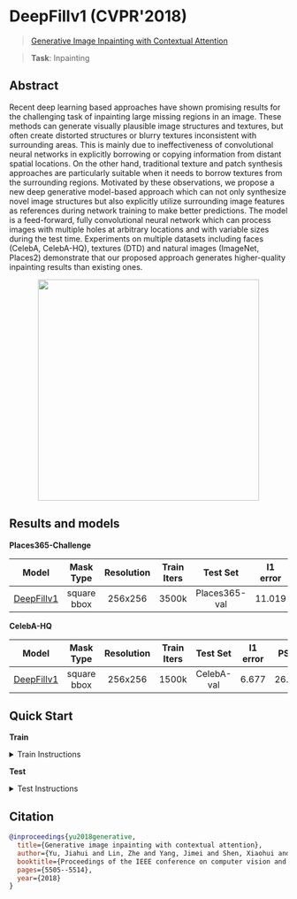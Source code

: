 # DeepFillv1 (CVPR'2018)

> [Generative Image Inpainting with Contextual Attention](https://arxiv.org/abs/1801.07892)

> **Task**: Inpainting

<!-- [ALGORITHM] -->

## Abstract

<!-- [ABSTRACT] -->

Recent deep learning based approaches have shown promising results for the challenging task of inpainting large missing regions in an image. These methods can generate visually plausible image structures and textures, but often create distorted structures or blurry textures inconsistent with surrounding areas. This is mainly due to ineffectiveness of convolutional neural networks in explicitly borrowing or copying information from distant spatial locations. On the other hand, traditional texture and patch synthesis approaches are particularly suitable when it needs to borrow textures from the surrounding regions. Motivated by these observations, we propose a new deep generative model-based approach which can not only synthesize novel image structures but also explicitly utilize surrounding image features as references during network training to make better predictions. The model is a feed-forward, fully convolutional neural network which can process images with multiple holes at arbitrary locations and with variable sizes during the test time. Experiments on multiple datasets including faces (CelebA, CelebA-HQ), textures (DTD) and natural images (ImageNet, Places2) demonstrate that our proposed approach generates higher-quality inpainting results than existing ones.

<!-- [IMAGE] -->

<div align=center >
 <img src="https://user-images.githubusercontent.com/12726765/144174665-9675931f-e448-4475-a659-99b65e7d4a64.png" width="400"/>
</div >

## Results and models

**Places365-Challenge**

|                       Model                       |  Mask Type  | Resolution | Train Iters |   Test Set    | l1 error |  PSNR  | SSIM  | Training Resources |                               Download                                |
| :-----------------------------------------------: | :---------: | :--------: | :---------: | :-----------: | :------: | :----: | :---: | :----------------: | :-------------------------------------------------------------------: |
| [DeepFillv1](./deepfillv1_8xb2_places-256x256.py) | square bbox |  256x256   |    3500k    | Places365-val |  11.019  | 23.429 | 0.862 |         8          | [model](https://download.openmmlab.com/mmediting/inpainting/deepfillv1/deepfillv1_256x256_8x2_places_20200619-c00a0e21.pth) \| [log](https://download.openmmlab.com/mmediting/inpainting/deepfillv1/deepfillv1_256x256_8x2_places_20200619-c00a0e21.log.json) |

**CelebA-HQ**

|                       Model                       |  Mask Type  | Resolution | Train Iters |  Test Set  | l1 error |  PSNR  | SSIM  | Training Resources |                                 Download                                 |
| :-----------------------------------------------: | :---------: | :--------: | :---------: | :--------: | :------: | :----: | :---: | :----------------: | :----------------------------------------------------------------------: |
| [DeepFillv1](./deepfillv1_4xb4_celeba-256x256.py) | square bbox |  256x256   |    1500k    | CelebA-val |  6.677   | 26.878 | 0.911 |         4          | [model](https://download.openmmlab.com/mmediting/inpainting/deepfillv1/deepfillv1_256x256_4x4_celeba_20200619-dd51a855.pth) \| [log](https://download.openmmlab.com/mmediting/inpainting/deepfillv1/deepfillv1_256x256_4x4_celeba_20200619-dd51a855.log.json) |

## Quick Start

**Train**

<details>
<summary>Train Instructions</summary>

You can use the following commands to train a model with cpu or single/multiple GPUs.

```shell
# cpu train
CUDA_VISIBLE_DEVICES=-1 python tools/train.py configs/deepfillv1/deepfillv1_8xb2_places-256x256.py

# single-gpu train
python tools/train.py configs/deepfillv1/deepfillv1_8xb2_places-256x256.py

# multi-gpu train
./tools/dist_train.sh configs/deepfillv1/deepfillv1_8xb2_places-256x256.py 8
```

For more details, you can refer to **Train a model** part in [train_test.md](/docs/en/user_guides/train_test.md#Train-a-model-in-MMEditing).

</details>

**Test**

<details>
<summary>Test Instructions</summary>

You can use the following commands to test a model with cpu or single/multiple GPUs.

```shell
# cpu test
CUDA_VISIBLE_DEVICES=-1 python tools/test.py configs/deepfillv1/deepfillv1_8xb2_places-256x256.py https://download.openmmlab.com/mmediting/inpainting/deepfillv1/deepfillv1_256x256_8x2_places_20200619-c00a0e21.pth

# single-gpu test
python tools/test.py configs/deepfillv1/deepfillv1_8xb2_places-256x256.py https://download.openmmlab.com/mmediting/inpainting/deepfillv1/deepfillv1_256x256_8x2_places_20200619-c00a0e21.pth

# multi-gpu test
./tools/dist_test.sh configs/deepfillv1/deepfillv1_8xb2_places-256x256.py https://download.openmmlab.com/mmediting/inpainting/deepfillv1/deepfillv1_256x256_8x2_places_20200619-c00a0e21.pth 8
```

For more details, you can refer to **Test a pre-trained model** part in [train_test.md](/docs/en/user_guides/train_test.md#Test-a-pre-trained-model-in-MMEditing).

</details>

## Citation

```bibtex
@inproceedings{yu2018generative,
  title={Generative image inpainting with contextual attention},
  author={Yu, Jiahui and Lin, Zhe and Yang, Jimei and Shen, Xiaohui and Lu, Xin and Huang, Thomas S},
  booktitle={Proceedings of the IEEE conference on computer vision and pattern recognition},
  pages={5505--5514},
  year={2018}
}
```
